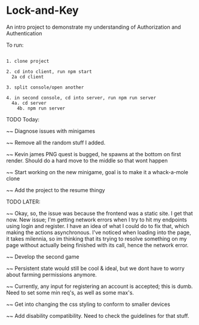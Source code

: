 # Lock-and-Key
An intro project to demonstrate my understanding of Authorization and Authentication

To run:
````

1. clone project

2. cd into client, run npm start
  2a cd client

3. split console/open another

4. in second console, cd into server, run npm run server
  4a. cd server
    4b. npm run server

````

TODO Today: 

 ~~ Diagnose issues with minigames

 ~~ Remove all the random stuff I added.

 ~~ Kevin james PNG quest is bugged, he spawns at the bottom on first render. Should do a hard move to the middle so that wont happen

 ~~ Start working on the new minigame, goal is to make it a whack-a-mole clone

 ~~ Add the project to the resume thingy

TODO LATER: 



 ~~ Okay, so, the issue was because the frontend was a static site. I get that now. New issue; I'm getting network errors when I try to hit my endpoints using login and register. I have an idea of what I could do to fix that, which making the actions asynchronous. I've noticed when loading into the page, it takes milennia, so im thinking that its trying to resolve something on my page without actually being finished with its call, hence the network error.

 ~~ Develop the second game

 ~~ Persistent state would still be cool & ideal, but we dont have to worry about farming permissions anymore.

 ~~ Currently, any input for registering an account is accepted; this is dumb. Need to set some min req's, as well as some max's.

 ~~ Get into changing the css styling to conform to smaller devices

 ~~ Add disability compatibility. Need to check the guidelines for that stuff.